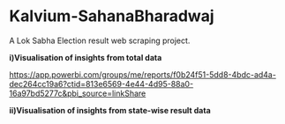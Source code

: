 # Kalvium-SahanaBharadwaj
A Lok Sabha Election result web scraping project.


**i)Visualisation of insights from total data**


https://app.powerbi.com/groups/me/reports/f0b24f51-5dd8-4bdc-ad4a-dec264cc19a6?ctid=813e6569-4e44-4d95-88a0-16a97bd5277c&pbi_source=linkShare


**ii)Visualisation of insights from state-wise result data**

